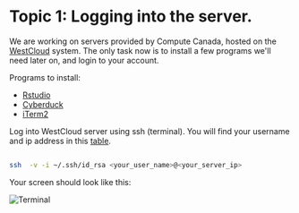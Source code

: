 # Topic 1: Logging into the server.

We are working on servers provided by Compute Canada, hosted on the [WestCloud](https://www.computecanada.ca/research-portal/national-services/compute-canada-cloud/) system. The only task now is to install a few programs we'll need later on, and login to your account.

Programs to install: 
* [Rstudio](https://www.rstudio.com/products/rstudio/download2/)
* [Cyberduck](https://cyberduck.io/?l=en)
* [iTerm2](https://www.iterm2.com/)

Log into WestCloud server using ssh (terminal). You will find your username and ip address in this [table](https://docs.google.com/spreadsheets/d/1v7k2-XtfiwOoQ3iZHnJyqVXsxgekVGXEtnFIvdk7aqU/edit?usp=sharing). 
```bash

ssh  -v -i ~/.ssh/id_rsa <your_user_name>@<your_server_ip>
```

Your screen should look like this:

![](terminal.jpeg "Terminal")


